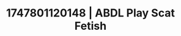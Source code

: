 ---
categories:
- Mutual desire
- Flushed cheeks
- Naughty librarian
- Gagging sounds
- Office affair
image: /assets/images/1747801120148.jpg
layout: post
seo:
  description: Featured content with sensual ABDL Play, Scat Fetish. HD images available.
  keywords: ABDL Play, Scat Fetish
  og_image: /assets/images/1747801120148.jpg
  schema_type: VisualArtwork
tags:
- ABDL Play
- Scat Fetish
- '#1747801120148'
title: 1747801120148 | ABDL Play Scat Fetish
---